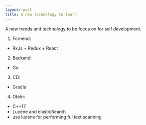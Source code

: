 ```yaml
---
layout: post
title: A new technology to learn
---
```


A new trends and technology to be focus on for self development.


1. Fornend: 
-  RxJs + Redux + React

2. Backend: 
-   Go

3. CD: 
  - Gradle

4. Otehr: 
-  C++17 
  -  Lucene and elasticSearch
  -  use lucene for performing ful text scanning
